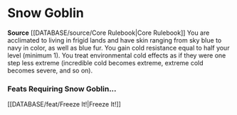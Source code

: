 ﻿---
id: '19'
name: Snow Goblin
rarity: Common
rus_type_level: null
source: '[[DATABASE/source/Core Rulebook|Core Rulebook]]'
trait: null
type: Heritage

---
# Snow Goblin

**Source** [[DATABASE/source/Core Rulebook|Core Rulebook]] 
You are acclimated to living in frigid lands and have skin ranging from sky blue to navy in color, as well as blue fur. You gain cold resistance equal to half your level (minimum 1). You treat environmental cold effects as if they were one step less extreme (incredible cold becomes extreme, extreme cold becomes severe, and so on).

### Feats Requiring Snow Goblin...

[[DATABASE/feat/Freeze It!|Freeze It!]]